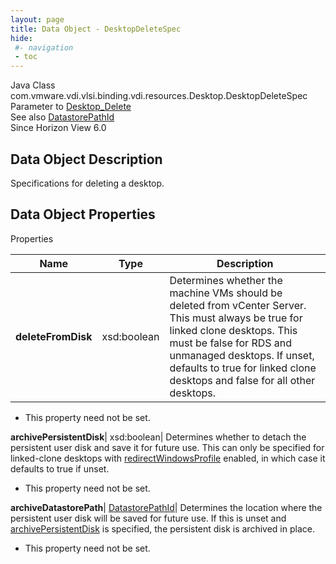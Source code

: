 ```yaml
---
layout: page
title: Data Object - DesktopDeleteSpec
hide:
 #- navigation
 - toc
---
```






Java Class
    com.vmware.vdi.vlsi.binding.vdi.resources.Desktop.DesktopDeleteSpec  
Parameter to
     [Desktop_Delete](vdi.resources.Desktop.md#delete)  
See also
     [DatastorePathId](vdi.entity.DatastorePathId.md)  
Since 
    Horizon View 6.0

## Data Object Description 

Specifications for deleting a desktop. 

## Data Object Properties

Properties

Name |  Type |  Description   
---|---|---  
**deleteFromDisk**|  xsd:boolean|  Determines whether the machine VMs should be deleted from vCenter Server. This must always be true for linked clone desktops. This must be false for RDS and unmanaged desktops. If unset, defaults to true for linked clone desktops and false for all other desktops.   


 * This property need not be set.

  
**archivePersistentDisk**|  xsd:boolean|  Determines whether to detach the persistent user disk and save it for future use. This can only be specified for linked-clone desktops with [redirectWindowsProfile](vdi.resources.Desktop.PersistentDiskSettings.md#redirectWindowsProfile) enabled, in which case it defaults to true if unset.   


 * This property need not be set.

  
**archiveDatastorePath**| [DatastorePathId](vdi.entity.DatastorePathId.md)|  Determines the location where the persistent user disk will be saved for future use. If this is unset and [archivePersistentDisk](vdi.resources.Desktop.DesktopDeleteSpec.md#archivePersistentDisk) is specified, the persistent disk is archived in place.   


 * This property need not be set.

  
  
  
   
  
  

